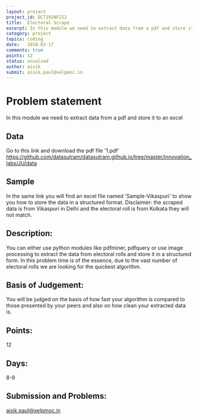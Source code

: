 ```yaml
---
layout: project
project_id: DCT192NF212
title:  Electoral Scrape
excerpt: In this module we need to extract data from a pdf and store it to an excel
category: project
topics: coding
date:   2018-03-17
comments: true
points: 12
status: unsolved
author: aisik
submit: aisik.paul@xelpmoc.in
---
```

# Problem statement
In this module we need to extract data from a pdf and store it to an excel


## Data
Go to this link and download the pdf file '1.pdf'
https://github.com/datasutram/datasutram.github.io/tree/master/innovation_labs/JU/data

## Sample
In the same link you will find an excel file named 'Sample-Vikaspuri' to show you how to store the data in a structured format.  Disclaimer: the scraped data is from Vikaspuri in Delhi and the electoral roll is from Kolkata they will not match.


## Description:
You can either use python modules like pdfminer, pdfquery or use image processing to extract the data from electoral rolls and store it in a structured form. In this problem time is of the essence, due to the vast number of electoral rolls we are looking for the quickest algorithm.

## Basis of Judgement:
You will be judged on the basis of how fast your algorithm is compared to those presented by your peers and also on how clean your extracted data is.

## Points:
12

## Days:
8-9

## Submission and Problems:
aisik.paul@xelpmoc.in
